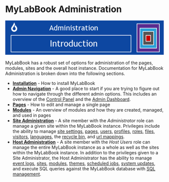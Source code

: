 # MyLabBook Administration

![adminintrobanner](./assets/admin-intro-banner.png)

MyLabBook has a robust set of options for administration of the pages, modules, sites and the overall host instance. 
Documentation for MyLabBook Administration is broken down into the following sections. 

* **[Installation](./installation)** - How to install MyLabBook
* **[Admin Navigation](./admin-navigation)** - A good place to start if you are trying to figure out how to navigate through the different admin options. 
This includes an overview of the [Control Panel](./admin-navigation) and the [Admin Dashboard](./admin-navigation/admin-dashboard.html). 
* **[Pages](pages)** - How to edit and manage a single page
* **[Modules](modules)** - An overview of modules and how they are created, managed, and used in pages
* **[Site Administration](./site-administration)** - A site member with the *Administrator* role can manage a given site within the MyLabBook instance. 
Privileges include the ability to manage [site settings](./site-administration/site-settings.html), [pages](./site-administration/page-management.html), 
[users](./site-administration/user-management.html), [profiles](./site-administration/profile-management.html), [roles](./site-administration/role-management.html), 
[files](./site-administration/file-management.html), [visitors](./site-administration/visitor-managment.html), [languages](./site-administration/languages.html), 
the [recycle bin](./site-administration/recycle-bin.html), and [url mappings](./site-administration/url-mappings.html). 
* **[Host Administration](./host-administration)** - A site member with the *Host Users* role can manage the entire MyLabBook instance as a whole as well as the sites 
within the MyLabBook instance. In addition to the privileges given to a Site Administrator, the Host Administrator has the ability to 
manage [event logs](./host-administration/event-logs.html), [sites](./host-administration/site-management.html), [modules](./host-administration/module-management.html), 
[themes](./host-administration/theme-management.html), [scheduled jobs](./host-administration/scheduled-jobs.html), [system updates](./host-administration/system-updates.html), 
and execute SQL queries against the MyLabBook database with [SQL management](./host-administration/sql-management.html). 

